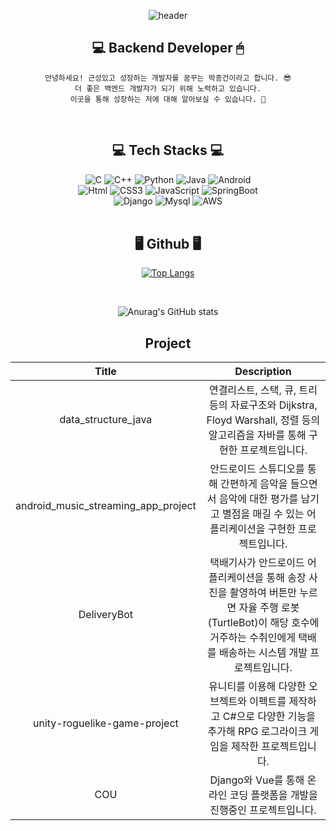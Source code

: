 <!--### Hi there 👋-->

<!--
**whdrjs2626/whdrjs2626** is a ✨ _special_ ✨ repository because its `README.md` (this file) appears on your GitHub profile.

Here are some ideas to get you started:

- 🔭 I’m currently working on ...
- 🌱 I’m currently learning ...
- 👯 I’m looking to collaborate on ...
- 🤔 I’m looking for help with ...
- 💬 Ask me about ...
- 📫 How to reach me: ...
- 😄 Pronouns: ...
- ⚡ Fun fact: ...
-->
<div align="center">

![header](https://capsule-render.vercel.app/api?type=waving&color=3CB371&height=200&descAlign=50&fontAlign=50&section=header&text=JongGun Park&fontSize=65&fontColor=2E2E2E&animation=twinkling)  



## 💻 Backend Developer 🖱
   
    안녕하세요! 근성있고 성장하는 개발자를 꿈꾸는 박종건이라고 합니다. 😎
    더 좋은 백엔드 개발자가 되기 위해 노력하고 있습니다.
    이곳을 통해 성장하는 저에 대해 알아보실 수 있습니다. 🦾
<br/>

## 💻 Tech Stacks 💻
   
   <img alt="C" src ="https://img.shields.io/badge/C-A8B9CC.svg?&style=for-the-badge&logo=C&logoColor=white"/> 
   <img alt="C++" src ="https://img.shields.io/badge/C++-00599C.svg?&style=for-the-badge&logo=C%2B%2B&logoColor=white"/>  
   <img alt="Python" src ="https://img.shields.io/badge/Python-3776AB.svg?&style=for-the-badge&logo=Python&logoColor=white"/> 
   <img alt="Java" src ="https://img.shields.io/badge/Java-007396.svg?&style=for-the-badge&logo=Java&logoColor=white"/> 
   <img alt="Android" src ="https://img.shields.io/badge/Android-3DDC84.svg?&style=for-the-badge&logo=Android&logoColor=white"/> </br> 
   <img alt="Html" src ="https://img.shields.io/badge/HTML-E34F26.svg?&style=for-the-badge&logo=HTML5&logoColor=white"/> 
   <img alt="CSS3" src ="https://img.shields.io/badge/CSS3-FF9933.svg?&style=for-the-badge&logo=CSS3&logoColor=white"/>  
   <img alt="JavaScript" src ="https://img.shields.io/badge/JavaScript-F7DF1E.svg?&style=for-the-badge&logo=JavaScript&logoColor=white"/>  
   <img alt="SpringBoot" src ="https://img.shields.io/badge/SpringBoot-6DB33F.svg?&style=for-the-badge&logo=SpringBoot&logoColor=white"/> </br> 
   <img alt="Django" src ="https://img.shields.io/badge/Django-092E20.svg?&style=for-the-badge&logo=Django&logoColor=white"/>
   <img alt="Mysql" src ="https://img.shields.io/badge/Mysql-3776AB.svg?&style=for-the-badge&logo=Mysql&logoColor=white"/>
   <img alt="AWS" src ="https://img.shields.io/badge/AWS-333664.svg?&style=for-the-badge&logo=Amazon&logoColor=white"/> </br>
   

<br/>

## 🖥 Github 🖥

[![Top Langs](https://github-readme-stats.vercel.app/api/top-langs/?username=whdrjs2626&layout=compact)](https://github.com/anuraghazra/github-readme-stats)

<br/>


![Anurag's GitHub stats](https://github-readme-stats.vercel.app/api?username=whdrjs2626&show_icons=true&theme=radical)
<br/>


## Project

| Title | Description |
| :-------------: | :--------------------------: |
| data_structure_java | 연결리스트, 스택, 큐, 트리 등의 자료구조와 Dijkstra, Floyd Warshall, 정렬 등의 알고리즘을 자바를 통해 구현한 프로젝트입니다. |
| android_music_streaming_app_project | 안드로이드 스튜디오를 통해 간편하게 음악을 들으면서 음악에 대한 평가를 남기고 별점을 매길 수 있는 어플리케이션을 구현한 프로젝트입니다. |
| DeliveryBot | 택배기사가 안드로이드 어플리케이션을 통해 송장 사진을 촬영하여 버튼만 누르면 자율 주행 로봇(TurtleBot)이 해당 호수에 거주하는 수취인에게 택배를 배송하는 시스템 개발 프로젝트입니다. |
| unity-roguelike-game-project | 유니티를 이용해 다양한 오브젝트와 이펙트를 제작하고 C#으로 다양한 기능을 추가해 RPG 로그라이크 게임을 제작한 프로젝트입니다. |
| COU | Django와 Vue를 통해 온라인 코딩 플랫폼을 개발을 진행중인 프로젝트입니다. |

</div>


